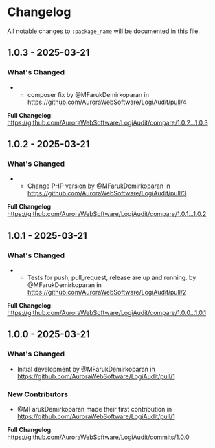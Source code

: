 # Changelog

All notable changes to `:package_name` will be documented in this file.

## 1.0.3 - 2025-03-21

### What's Changed

* - composer fix by @MFarukDemirkoparan in https://github.com/AuroraWebSoftware/LogiAudit/pull/4
  

**Full Changelog**: https://github.com/AuroraWebSoftware/LogiAudit/compare/1.0.2...1.0.3

## 1.0.2 - 2025-03-21

### What's Changed

* - Change PHP version by @MFarukDemirkoparan in https://github.com/AuroraWebSoftware/LogiAudit/pull/3
  

**Full Changelog**: https://github.com/AuroraWebSoftware/LogiAudit/compare/1.0.1...1.0.2

## 1.0.1 - 2025-03-21

### What's Changed

* - Tests for push, pull_request, release are up and running. by @MFarukDemirkoparan in https://github.com/AuroraWebSoftware/LogiAudit/pull/2
  

**Full Changelog**: https://github.com/AuroraWebSoftware/LogiAudit/compare/1.0.0...1.0.1

## 1.0.0 - 2025-03-21

### What's Changed

* Initial development by @MFarukDemirkoparan in https://github.com/AuroraWebSoftware/LogiAudit/pull/1

### New Contributors

* @MFarukDemirkoparan made their first contribution in https://github.com/AuroraWebSoftware/LogiAudit/pull/1

**Full Changelog**: https://github.com/AuroraWebSoftware/LogiAudit/commits/1.0.0
